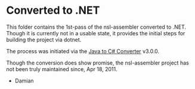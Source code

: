 # Converted to .NET

This folder contains the 1st-pass of the nsl-assembler converted to .NET. Though it is currently not in a usable state, it provides the initial steps for building the project via dotnet.

The process was initiated via the [Java to C# Converter](https://github.com/paulirwin/JavaToCSharp) v3.0.0.

Though the conversion does show promise, the nsl-assembler project has not been truly maintained since, Apr 18, 2011. 

- Damian

